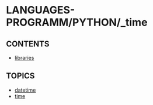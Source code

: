 # LANGUAGES-PROGRAMM/PYTHON/_time

## CONTENTS  
*	[libraries](libraries.md)  

## TOPICS  
*	[datetime](datetime/README.md)  
*	[time](time/README.md)  






















